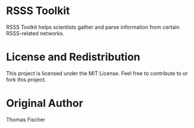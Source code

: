 # RSSS Toolkit

RSSS Toolkit helps scientists gather and parse information from certain RSSS-related networks.

# License and Redistribution

This project is licensed under the MIT License. Feel free to contribute to or fork this project.

# Original Author

Thomas Fischer
